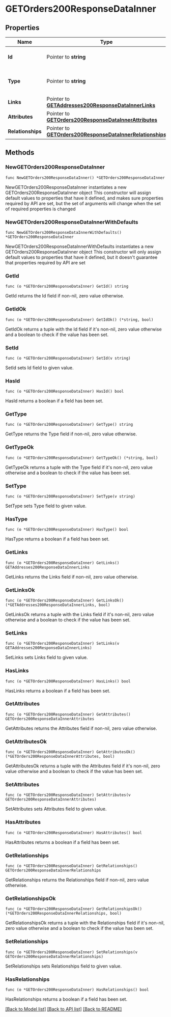 # GETOrders200ResponseDataInner

## Properties

Name | Type | Description | Notes
------------ | ------------- | ------------- | -------------
**Id** | Pointer to **string** | The resource&#39;s id | [optional] 
**Type** | Pointer to **string** | The resource&#39;s type | [optional] [default to "orders"]
**Links** | Pointer to [**GETAddresses200ResponseDataInnerLinks**](GETAddresses200ResponseDataInnerLinks.md) |  | [optional] 
**Attributes** | Pointer to [**GETOrders200ResponseDataInnerAttributes**](GETOrders200ResponseDataInnerAttributes.md) |  | [optional] 
**Relationships** | Pointer to [**GETOrders200ResponseDataInnerRelationships**](GETOrders200ResponseDataInnerRelationships.md) |  | [optional] 

## Methods

### NewGETOrders200ResponseDataInner

`func NewGETOrders200ResponseDataInner() *GETOrders200ResponseDataInner`

NewGETOrders200ResponseDataInner instantiates a new GETOrders200ResponseDataInner object
This constructor will assign default values to properties that have it defined,
and makes sure properties required by API are set, but the set of arguments
will change when the set of required properties is changed

### NewGETOrders200ResponseDataInnerWithDefaults

`func NewGETOrders200ResponseDataInnerWithDefaults() *GETOrders200ResponseDataInner`

NewGETOrders200ResponseDataInnerWithDefaults instantiates a new GETOrders200ResponseDataInner object
This constructor will only assign default values to properties that have it defined,
but it doesn't guarantee that properties required by API are set

### GetId

`func (o *GETOrders200ResponseDataInner) GetId() string`

GetId returns the Id field if non-nil, zero value otherwise.

### GetIdOk

`func (o *GETOrders200ResponseDataInner) GetIdOk() (*string, bool)`

GetIdOk returns a tuple with the Id field if it's non-nil, zero value otherwise
and a boolean to check if the value has been set.

### SetId

`func (o *GETOrders200ResponseDataInner) SetId(v string)`

SetId sets Id field to given value.

### HasId

`func (o *GETOrders200ResponseDataInner) HasId() bool`

HasId returns a boolean if a field has been set.

### GetType

`func (o *GETOrders200ResponseDataInner) GetType() string`

GetType returns the Type field if non-nil, zero value otherwise.

### GetTypeOk

`func (o *GETOrders200ResponseDataInner) GetTypeOk() (*string, bool)`

GetTypeOk returns a tuple with the Type field if it's non-nil, zero value otherwise
and a boolean to check if the value has been set.

### SetType

`func (o *GETOrders200ResponseDataInner) SetType(v string)`

SetType sets Type field to given value.

### HasType

`func (o *GETOrders200ResponseDataInner) HasType() bool`

HasType returns a boolean if a field has been set.

### GetLinks

`func (o *GETOrders200ResponseDataInner) GetLinks() GETAddresses200ResponseDataInnerLinks`

GetLinks returns the Links field if non-nil, zero value otherwise.

### GetLinksOk

`func (o *GETOrders200ResponseDataInner) GetLinksOk() (*GETAddresses200ResponseDataInnerLinks, bool)`

GetLinksOk returns a tuple with the Links field if it's non-nil, zero value otherwise
and a boolean to check if the value has been set.

### SetLinks

`func (o *GETOrders200ResponseDataInner) SetLinks(v GETAddresses200ResponseDataInnerLinks)`

SetLinks sets Links field to given value.

### HasLinks

`func (o *GETOrders200ResponseDataInner) HasLinks() bool`

HasLinks returns a boolean if a field has been set.

### GetAttributes

`func (o *GETOrders200ResponseDataInner) GetAttributes() GETOrders200ResponseDataInnerAttributes`

GetAttributes returns the Attributes field if non-nil, zero value otherwise.

### GetAttributesOk

`func (o *GETOrders200ResponseDataInner) GetAttributesOk() (*GETOrders200ResponseDataInnerAttributes, bool)`

GetAttributesOk returns a tuple with the Attributes field if it's non-nil, zero value otherwise
and a boolean to check if the value has been set.

### SetAttributes

`func (o *GETOrders200ResponseDataInner) SetAttributes(v GETOrders200ResponseDataInnerAttributes)`

SetAttributes sets Attributes field to given value.

### HasAttributes

`func (o *GETOrders200ResponseDataInner) HasAttributes() bool`

HasAttributes returns a boolean if a field has been set.

### GetRelationships

`func (o *GETOrders200ResponseDataInner) GetRelationships() GETOrders200ResponseDataInnerRelationships`

GetRelationships returns the Relationships field if non-nil, zero value otherwise.

### GetRelationshipsOk

`func (o *GETOrders200ResponseDataInner) GetRelationshipsOk() (*GETOrders200ResponseDataInnerRelationships, bool)`

GetRelationshipsOk returns a tuple with the Relationships field if it's non-nil, zero value otherwise
and a boolean to check if the value has been set.

### SetRelationships

`func (o *GETOrders200ResponseDataInner) SetRelationships(v GETOrders200ResponseDataInnerRelationships)`

SetRelationships sets Relationships field to given value.

### HasRelationships

`func (o *GETOrders200ResponseDataInner) HasRelationships() bool`

HasRelationships returns a boolean if a field has been set.


[[Back to Model list]](../README.md#documentation-for-models) [[Back to API list]](../README.md#documentation-for-api-endpoints) [[Back to README]](../README.md)


